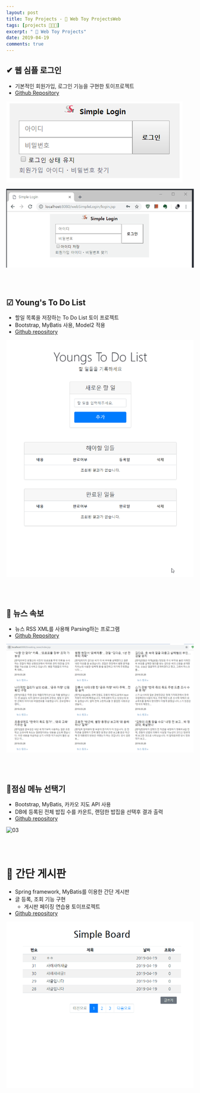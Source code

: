 ```yaml
---
layout: post
title: Toy Projects - 🤖 Web Toy ProjectsWeb
tags: [projects 🧑🏻‍💻]
excerpt: " 🤖 Web Toy Projects"
date: 2019-04-19
comments: true
---
```


## ✔ 웹 심플 로그인 

* 기본적인 회원가입, 로그인 기능을 구현한 토이프로젝트
* [Github Repository](https://github.com/younggeun0/webSimpleLogin)

![01](https://github.com/younggeun0/younggeun0.github.io/raw/master/_posts/img/toyProjects/webSimpleLogin/01.png?raw=true)

![02](https://github.com/younggeun0/younggeun0.github.io/raw/master/_posts/img/toyProjects/webSimpleLogin/02.gif?raw=true)

<br/>
<br/>

## ☑ Young's To Do List

* 할일 목록을 저장하는 To Do List 토이 프로젝트
* Bootstrap, MyBatis 사용, Model2 적용
* [Github repository](https://github.com/younggeun0/YonungsToDoList)

![03](https://github.com/younggeun0/younggeun0.github.io/blob/master/_posts/img/toyProjects/toDoList/03.gif?raw=true)

<br/>
<br/>

## 📰 뉴스 속보

* 뉴스 RSS XML를 사용해 Parsing하는 프로그램
* [Github Repository](https://github.com/younggeun0/BreakingNews)

![02](https://github.com/younggeun0/younggeun0.github.io/blob/master/_posts/img/toyProjects/BreakingNews/02.png?raw=true)

<br/>
<br/>

## 🍚점심 메뉴 선택기

* Bootstrap, MyBatis, 카카오 지도 API 사용
* DB에 등록된 전체 밥집 수를 카운트, 랜덤한 밥집을 선택후 결과 출력
* [Github repository](https://github.com/younggeun0/LunchSelector)

![03](https://github.com/younggeun0/younggeun0.github.io/blob/master/_posts/img/toyProjects/lunchSelector/03.gif?raw=true)

<br/>
<br/>

# 📌 간단 게시판

* Spring framework, MyBatis를 이용한 간단 게시판
* 글 등록, 조회 기능 구현
  * 게시판 페이징 연습용 토이프로젝트
* [Github repository](https://github.com/younggeun0/simpleBoard)

![04](https://github.com/younggeun0/younggeun0.github.io/blob/master/_posts/img/toyProjects/simpleBoard/04.gif?raw=true)
